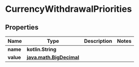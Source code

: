 
# CurrencyWithdrawalPriorities

## Properties
Name | Type | Description | Notes
------------ | ------------- | ------------- | -------------
**name** | **kotlin.String** |  | 
**value** | [**java.math.BigDecimal**](java.math.BigDecimal.md) |  | 



